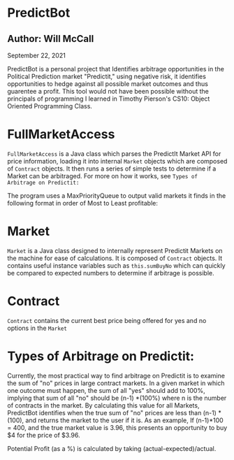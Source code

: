
# PredictBot

## Author:  Will McCall
September 22, 2021

PredictBot is a personal project that Identifies arbitrage opportunities in the Political Prediction market "Predictit," using negative risk, it identifies opportunities to hedge against all possible market outcomes and thus guarentee a profit.  This tool would not have been possible without the principals of programming I learned in Timothy Pierson's CS10: Object Oriented Programming Class.



# FullMarketAccess
`FullMarketAccess` is a Java class which parses the PredictIt Market API for price information, loading it into internal `Market` objects which are composed of `Contract` objects.  It then runs a series of simple tests to determine if a Market can be arbitraged. For more on how it works, see `Types of Arbitrage on Predictit:`

The program uses a MaxPriorityQueue to output valid markets it finds in the following format in order of Most to Least profitable:

<MarketNumber> <MarketName> <MarketURL> <WorstCaseProfit>  

# Market
`Market` is a Java class designed to internally represent Predictit Markets on the machine for ease of calculations.  It is composed of  `Contract` objects.  It contains useful instance variables such as `this.sumBuyNo` which can quickly be compared to expected numbers to determine if arbitrage is possible.

# Contract

`Contract` contains the current best price being offered for yes and no options in the `Market `


# Types of Arbitrage on Predictit:
Currently, the most practical way to find arbitrage on Predictit is to examine the sum of "no" prices in large contract markets.  In a given market in which one outcome must happen, the sum of all "yes" should add to 100%, implying that sum of all "no" should be (n-1) *(100%) where n is the number of contracts in the market.  By calculating this value for all Markets, PredictBot identifies when the true sum of "no" prices are less than (n-1) * (100), and returns the market to the user if it is. As an example, If (n-1)*100 = 400, and the true market value is 3.96, this presents an opportunity to buy $4 for the price of $3.96.

Potential Profit (as a %) is calculated by taking (actual-expected)/actual.


